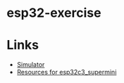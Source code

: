 # esp32-exercise

# Links

- [Simulator](https://wokwi.com/)
- [Resources for esp32c3_supermini](https://www.sudo.is/docs/esphome/boards/esp32c3supermini/)
